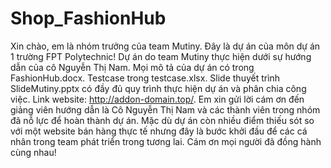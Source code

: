 # Shop_FashionHub
Xin chào, em là nhóm trưởng của team Mutiny. 
Đây là dự án của môn dự án 1 trường FPT Polytechnic!
 Dự án do team Mutiny thực hiện dưới sự hướng dẫn của cô Nguyễn Thị Nam.
 Mọi mô tả của dự án có trong FashionHub.docx. Testcase trong testcase.xlsx.
 Slide thuyết trình SlideMutiny.pptx có đầy đủ quy trình thực hiện dự án và phân chia công việc.
 Link website: http://addon-domain.top/.
 Em xin gửi lời cám ơn đến giảng viên hướng dẫn là Cô Nguyễn Thị Nam và các thành viên trong nhóm đã nỗ lực để hoàn thành dự án.
 Mặc dù dự án còn nhiều điểm thiếu sót so với một website bán hàng thực tế nhưng đây là bước khởi đầu để các cá nhân trong team phát triển trong tương lai.
 Cám ơn mọi người đã đồng hành cùng nhau!




